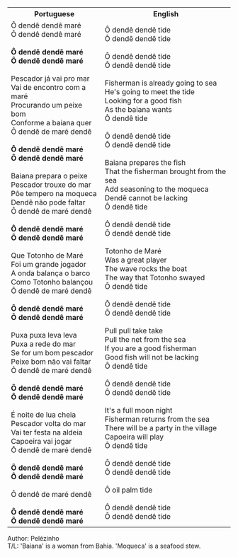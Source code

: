 <table class="capoeira-table">
    <tr class="header-row">
        <th>Portuguese</th>
        <th>English</th>
    </tr>
    <tr>
        <td>Ô dendê dendê maré<br>Ô dendê dendê maré<br><br><strong>Ô dendê dendê maré<br>Ô dendê dendê maré</strong><br><br>Pescador já vai pro mar<br>Vai de encontro com a maré<br>Procurando um peixe bom<br>Conforme a baiana quer<br>Ô dendê de maré dendê<br><br><strong>Ô dendê dendê maré<br>Ô dendê dendê maré</strong><br><br>Baiana prepara o peixe<br>Pescador trouxe do mar<br>Põe tempero na moqueca<br>Dendê não pode faltar<br>Ô dendê de maré dendê<br><br><strong>Ô dendê dendê maré<br>Ô dendê dendê maré</strong><br><br>Que Totonho de Maré<br>Foi um grande jogador<br>A onda balança o barco<br>Como Totonho balançou<br>Ô dendê de maré dendê<br><br><strong>Ô dendê dendê maré<br>Ô dendê dendê maré</strong><br><br>Puxa puxa leva leva<br>Puxa a rede do mar<br>Se for um bom pescador<br>Peixe bom não vai faltar<br>Ô dendê de maré dendê<br><br><strong>Ô dendê dendê maré<br>Ô dendê dendê maré</strong><br><br>É noite de lua cheia<br>Pescador volta do mar<br>Vai ter festa na aldeia<br>Capoeira vai jogar<br>Ô dendê de maré dendê<br><br><strong>Ô dendê dendê maré<br>Ô dendê dendê maré</strong><br><br>Ô dendê de maré dendê<br><br><strong>Ô dendê dendê maré<br>Ô dendê dendê maré</strong></td>
        <td>Ô dendê dendê tide<br>Ô dendê dendê tide<br><br>Ô dendê dendê tide<br>Ô dendê dendê tide<br><br>Fisherman is already going to sea<br>He's going to meet the tide<br>Looking for a good fish<br>As the baiana wants<br>Ô dendê tide<br><br>Ô dendê dendê tide<br>Ô dendê dendê tide<br><br>Baiana prepares the fish<br>That the fisherman brought from the sea<br>Add seasoning to the moqueca<br>Dendê cannot be lacking<br>Ô dendê tide<br><br>Ô dendê dendê tide<br>Ô dendê dendê tide<br><br>Totonho de Maré<br>Was a great player<br>The wave rocks the boat<br>The way that Totonho swayed<br>Ô dendê tide<br><br>Ô dendê dendê tide<br>Ô dendê dendê tide<br><br>Pull pull take take<br>Pull the net from the sea<br>If you are a good fisherman<br>Good fish will not be lacking<br>Ô dendê tide<br><br>Ô dendê dendê tide<br>Ô dendê dendê tide<br><br>It's a full moon night<br>Fisherman returns from the sea<br>There will be a party in the village<br>Capoeira will play<br>Ô dendê tide<br><br>Ô dendê dendê tide<br>Ô dendê dendê tide<br><br>Ô oil palm tide<br><br>Ô dendê dendê tide<br>Ô dendê dendê tide</td>
    </tr>
</table>

<figcaption>
Author: Pelézinho<br>
T/L: 'Baiana' is a woman from Bahia. 'Moqueca' is a seafood stew.
</figcaption>